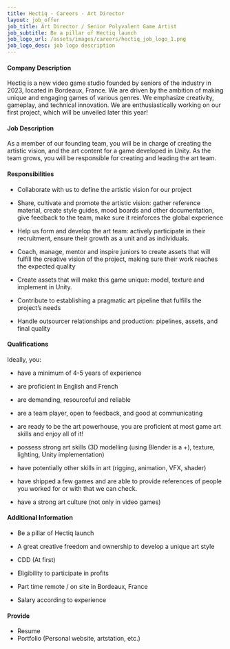 ```yaml
---
title: Hectiq - Careers - Art Director
layout: job_offer
job_title: Art Director / Senior Polyvalent Game Artist
job_subtitle: Be a pillar of Hectiq launch 
job_logo_url: /assets/images/careers/hectiq_job_logo_1.png
job_logo_desc: job logo description
---
```


#### Company Description
Hectiq is a new video game studio founded by seniors of the industry in 2023, located in Bordeaux, France.
We are driven by the ambition of making unique and engaging games of various genres. We emphasize creativity, gameplay, and technical innovation.
We are enthusiastically working on our first project, which will be unveiled later this year!
#### Job Description
As a member of our founding team, you will be in charge of creating the artistic vision, and the art content for a game developed in Unity. As the team grows, you will be responsible for creating    and leading the art team.
#### Responsibilities
- Collaborate with us to define the artistic vision for our project
- Share, cultivate and promote the artistic vision: gather reference material, create style guides, mood boards and other documentation, give feedback to the team, make sure it reinforces the global experience

- Help us form and develop the art team: actively participate in their recruitment, ensure their growth as a unit and as individuals.
- Coach, manage, mentor and inspire juniors to create assets that will fulfill the creative vision of the project, making sure their work reaches the expected quality

- Create assets that will make this game unique: model, texture and implement in Unity.
- Contribute to establishing a pragmatic art pipeline that fulfills the project’s needs
- Handle outsourcer relationships and production: pipelines, assets, and final quality

#### Qualifications
Ideally, you: 
- have a minimum of 4-5 years of experience
- are proficient in English and French

- are demanding, resourceful and reliable
- are a team player, open to feedback, and good at communicating

- are ready to be the art powerhouse, you are proficient at most game art skills and enjoy all of it!
- possess strong art skills (3D modelling (using Blender is a +), texture, lighting, Unity implementation)
- have potentially other skills in art (rigging, animation, VFX, shader)

- have shipped a few games and are able to provide references of people you worked for or with that we can check.
- have a strong art culture (not only in video games)

#### Additional Information
- Be a pillar of Hectiq launch   
- A great creative freedom and ownership to develop a unique art style

- CDD (At first)
- Eligibility to participate in profits
- Part time remote / on site in Bordeaux, France
- Salary according to experience

#### Provide
- Resume
- Portfolio (Personal website, artstation, etc.)